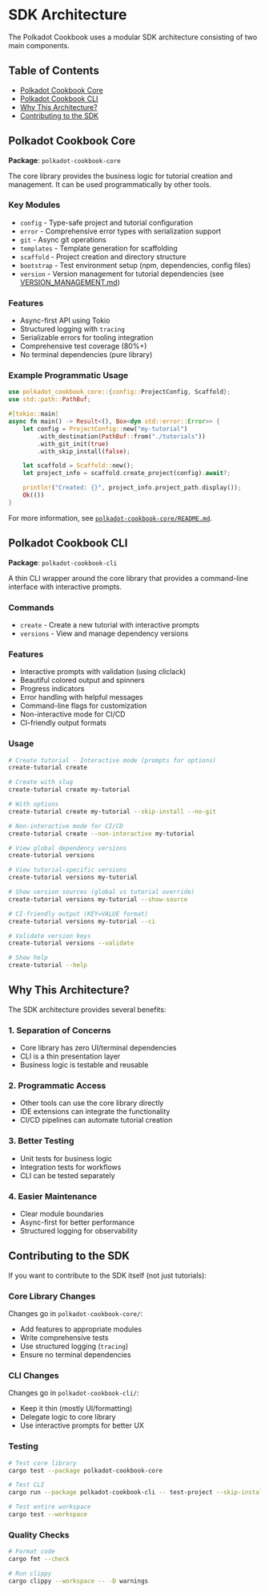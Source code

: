 # SDK Architecture

The Polkadot Cookbook uses a modular SDK architecture consisting of two main components.

## Table of Contents

- [Polkadot Cookbook Core](#polkadot-cookbook-core)
- [Polkadot Cookbook CLI](#polkadot-cookbook-cli)
- [Why This Architecture?](#why-this-architecture)
- [Contributing to the SDK](#contributing-to-the-sdk)

## Polkadot Cookbook Core

**Package**: `polkadot-cookbook-core`

The core library provides the business logic for tutorial creation and management. It can be used programmatically by other tools.

### Key Modules

- `config` - Type-safe project and tutorial configuration
- `error` - Comprehensive error types with serialization support
- `git` - Async git operations
- `templates` - Template generation for scaffolding
- `scaffold` - Project creation and directory structure
- `bootstrap` - Test environment setup (npm, dependencies, config files)
- `version` - Version management for tutorial dependencies (see [VERSION_MANAGEMENT.md](../polkadot-cookbook-core/VERSION_MANAGEMENT.md))

### Features

- Async-first API using Tokio
- Structured logging with `tracing`
- Serializable errors for tooling integration
- Comprehensive test coverage (80%+)
- No terminal dependencies (pure library)

### Example Programmatic Usage

```rust
use polkadot_cookbook_core::{config::ProjectConfig, Scaffold};
use std::path::PathBuf;

#[tokio::main]
async fn main() -> Result<(), Box<dyn std::error::Error>> {
    let config = ProjectConfig::new("my-tutorial")
        .with_destination(PathBuf::from("./tutorials"))
        .with_git_init(true)
        .with_skip_install(false);

    let scaffold = Scaffold::new();
    let project_info = scaffold.create_project(config).await?;

    println!("Created: {}", project_info.project_path.display());
    Ok(())
}
```

For more information, see [`polkadot-cookbook-core/README.md`](../polkadot-cookbook-core/README.md).

## Polkadot Cookbook CLI

**Package**: `polkadot-cookbook-cli`

A thin CLI wrapper around the core library that provides a command-line interface with interactive prompts.

### Commands

- `create` - Create a new tutorial with interactive prompts
- `versions` - View and manage dependency versions

### Features

- Interactive prompts with validation (using cliclack)
- Beautiful colored output and spinners
- Progress indicators
- Error handling with helpful messages
- Command-line flags for customization
- Non-interactive mode for CI/CD
- CI-friendly output formats

### Usage

```bash
# Create tutorial - Interactive mode (prompts for options)
create-tutorial create

# Create with slug
create-tutorial create my-tutorial

# With options
create-tutorial create my-tutorial --skip-install --no-git

# Non-interactive mode for CI/CD
create-tutorial create --non-interactive my-tutorial

# View global dependency versions
create-tutorial versions

# View tutorial-specific versions
create-tutorial versions my-tutorial

# Show version sources (global vs tutorial override)
create-tutorial versions my-tutorial --show-source

# CI-friendly output (KEY=VALUE format)
create-tutorial versions my-tutorial --ci

# Validate version keys
create-tutorial versions --validate

# Show help
create-tutorial --help
```

## Why This Architecture?

The SDK architecture provides several benefits:

### 1. Separation of Concerns
- Core library has zero UI/terminal dependencies
- CLI is a thin presentation layer
- Business logic is testable and reusable

### 2. Programmatic Access
- Other tools can use the core library directly
- IDE extensions can integrate the functionality
- CI/CD pipelines can automate tutorial creation

### 3. Better Testing
- Unit tests for business logic
- Integration tests for workflows
- CLI can be tested separately

### 4. Easier Maintenance
- Clear module boundaries
- Async-first for better performance
- Structured logging for observability

## Contributing to the SDK

If you want to contribute to the SDK itself (not just tutorials):

### Core Library Changes

Changes go in `polkadot-cookbook-core/`:
- Add features to appropriate modules
- Write comprehensive tests
- Use structured logging (`tracing`)
- Ensure no terminal dependencies

### CLI Changes

Changes go in `polkadot-cookbook-cli/`:
- Keep it thin (mostly UI/formatting)
- Delegate logic to core library
- Use interactive prompts for better UX

### Testing

```bash
# Test core library
cargo test --package polkadot-cookbook-core

# Test CLI
cargo run --package polkadot-cookbook-cli -- test-project --skip-install --no-git

# Test entire workspace
cargo test --workspace
```

### Quality Checks

```bash
# Format code
cargo fmt --check

# Run clippy
cargo clippy --workspace -- -D warnings
```
